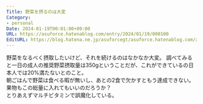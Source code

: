 ```yaml
---
Title: 野菜を摂るのは大変
Category:
- personal
Date: 2024-01-19T00:01:00+09:00
URL: https://asuforce.hatenablog.com/entry/2024/01/19/000100
EditURL: https://blog.hatena.ne.jp/asuforcegt/asuforce.hatenablog.com/atom/entry/6801883189076384414
---
```


野菜をなるべく摂取したいけど、それを続けるのはなかなか大変。
調べてみると一日の成人の推奨野菜摂取量は350gということだが、これができているの日本人では20%満たないとのこと。  
朝ごはんで野菜は食べる暇が無いし、あとの2食で欠かすともう達成できない。  
果物もこの総量に入れてもいいのだろうか？  
とりあえずマルチビタミンで誤魔化している。

